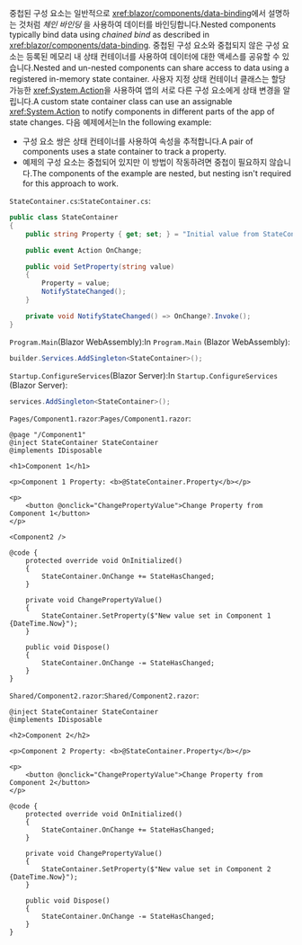 <span data-ttu-id="bdfa8-101">중첩된 구성 요소는 일반적으로 <xref:blazor/components/data-binding>에서 설명하는 것처럼 *체인 바인딩* 을 사용하여 데이터를 바인딩합니다.</span><span class="sxs-lookup"><span data-stu-id="bdfa8-101">Nested components typically bind data using *chained bind* as described in <xref:blazor/components/data-binding>.</span></span> <span data-ttu-id="bdfa8-102">중첩된 구성 요소와 중첩되지 않은 구성 요소는 등록된 메모리 내 상태 컨테이너를 사용하여 데이터에 대한 액세스를 공유할 수 있습니다.</span><span class="sxs-lookup"><span data-stu-id="bdfa8-102">Nested and un-nested components can share access to data using a registered in-memory state container.</span></span> <span data-ttu-id="bdfa8-103">사용자 지정 상태 컨테이너 클래스는 할당 가능한 <xref:System.Action>을 사용하여 앱의 서로 다른 구성 요소에게 상태 변경을 알립니다.</span><span class="sxs-lookup"><span data-stu-id="bdfa8-103">A custom state container class can use an assignable <xref:System.Action> to notify components in different parts of the app of state changes.</span></span> <span data-ttu-id="bdfa8-104">다음 예제에서는</span><span class="sxs-lookup"><span data-stu-id="bdfa8-104">In the following example:</span></span>

* <span data-ttu-id="bdfa8-105">구성 요소 쌍은 상태 컨테이너를 사용하여 속성을 추적합니다.</span><span class="sxs-lookup"><span data-stu-id="bdfa8-105">A pair of components uses a state container to track a property.</span></span>
* <span data-ttu-id="bdfa8-106">예제의 구성 요소는 중첩되어 있지만 이 방법이 작동하려면 중첩이 필요하지 않습니다.</span><span class="sxs-lookup"><span data-stu-id="bdfa8-106">The components of the example are nested, but nesting isn't required for this approach to work.</span></span>

<span data-ttu-id="bdfa8-107">`StateContainer.cs`:</span><span class="sxs-lookup"><span data-stu-id="bdfa8-107">`StateContainer.cs`:</span></span>

```csharp
public class StateContainer
{
    public string Property { get; set; } = "Initial value from StateContainer";

    public event Action OnChange;

    public void SetProperty(string value)
    {
        Property = value;
        NotifyStateChanged();
    }

    private void NotifyStateChanged() => OnChange?.Invoke();
}
```

<span data-ttu-id="bdfa8-108">`Program.Main`(Blazor WebAssembly):</span><span class="sxs-lookup"><span data-stu-id="bdfa8-108">In `Program.Main` (Blazor WebAssembly):</span></span>

```csharp
builder.Services.AddSingleton<StateContainer>();
```

<span data-ttu-id="bdfa8-109">`Startup.ConfigureServices`(Blazor Server):</span><span class="sxs-lookup"><span data-stu-id="bdfa8-109">In `Startup.ConfigureServices` (Blazor Server):</span></span>

```csharp
services.AddSingleton<StateContainer>();
```

<span data-ttu-id="bdfa8-110">`Pages/Component1.razor`:</span><span class="sxs-lookup"><span data-stu-id="bdfa8-110">`Pages/Component1.razor`:</span></span>

```razor
@page "/Component1"
@inject StateContainer StateContainer
@implements IDisposable

<h1>Component 1</h1>

<p>Component 1 Property: <b>@StateContainer.Property</b></p>

<p>
    <button @onclick="ChangePropertyValue">Change Property from Component 1</button>
</p>

<Component2 />

@code {
    protected override void OnInitialized()
    {
        StateContainer.OnChange += StateHasChanged;
    }

    private void ChangePropertyValue()
    {
        StateContainer.SetProperty($"New value set in Component 1 {DateTime.Now}");
    }

    public void Dispose()
    {
        StateContainer.OnChange -= StateHasChanged;
    }
}
```

<span data-ttu-id="bdfa8-111">`Shared/Component2.razor`:</span><span class="sxs-lookup"><span data-stu-id="bdfa8-111">`Shared/Component2.razor`:</span></span>

```razor
@inject StateContainer StateContainer
@implements IDisposable

<h2>Component 2</h2>

<p>Component 2 Property: <b>@StateContainer.Property</b></p>

<p>
    <button @onclick="ChangePropertyValue">Change Property from Component 2</button>
</p>

@code {
    protected override void OnInitialized()
    {
        StateContainer.OnChange += StateHasChanged;
    }

    private void ChangePropertyValue()
    {
        StateContainer.SetProperty($"New value set in Component 2 {DateTime.Now}");
    }

    public void Dispose()
    {
        StateContainer.OnChange -= StateHasChanged;
    }
}
```
